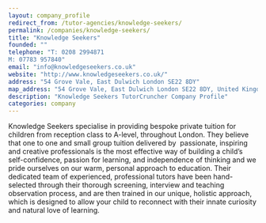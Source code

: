 ```yaml
---
layout: company_profile
redirect_from: /tutor-agencies/knowledge-seekers/
permalink: /companies/knowledge-seekers/
title: "Knowledge Seekers"
founded: ""
telephone: "T: 0208 2994871
M: 07783 957840"
email: "info@knowledgeseekers.co.uk"
website: "http://www.knowledgeseekers.co.uk/"
address: "54 Grove Vale, East Dulwich London SE22 8DY"
map_address: "54 Grove Vale, East Dulwich London SE22 8DY, United Kingdom"
description: "Knowledge Seekers TutorCruncher Company Profile"
categories: company
---
```

Knowledge Seekers specialise in providing bespoke private tuition for children from reception class to A-level,
throughout London. They believe that one to one and small group tuition delivered by  passionate, inspiring and creative
professionals is the most effective way of building a child’s self-confidence, passion for learning, and independence of
thinking and we pride ourselves on our warm, personal approach to education. Their dedicated team of experienced,
professional tutors have been hand-selected through their thorough screening, interview and teaching observation
process, and are then trained in our unique, holistic approach, which is designed to allow your child to reconnect with
their innate curiosity and natural love of learning.
